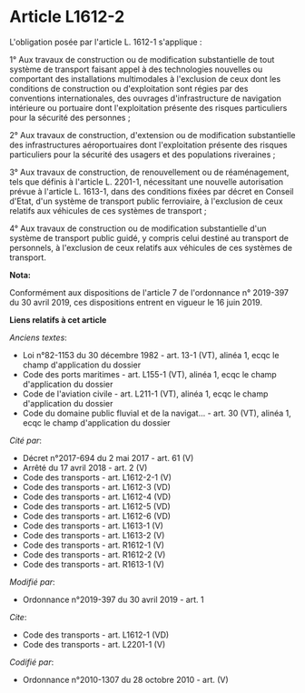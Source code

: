 # Article L1612-2

L'obligation posée par l'article L. 1612-1 s'applique : 

1° Aux travaux de construction ou de modification substantielle de tout système de transport faisant appel à des technologies
nouvelles ou comportant des installations multimodales à l'exclusion de ceux dont les conditions de construction ou
d'exploitation sont régies par des conventions internationales, des ouvrages d'infrastructure de navigation intérieure ou
portuaire dont l'exploitation présente des risques particuliers pour la sécurité des personnes ; 

2° Aux travaux de construction, d'extension ou de modification substantielle des infrastructures aéroportuaires dont
l'exploitation présente des risques particuliers pour la sécurité des usagers et des populations riveraines ; 

3° Aux travaux de construction, de renouvellement ou de réaménagement, tels que définis à l'article L. 2201-1, nécessitant
une nouvelle autorisation prévue à l'article L. 1613-1, dans des conditions fixées par décret en Conseil d'Etat, d'un système
de transport public ferroviaire, à l'exclusion de ceux relatifs aux véhicules de ces systèmes de transport ; 

4° Aux travaux de construction ou de modification substantielle d'un système de transport public guidé, y compris celui
destiné au transport de personnels, à l'exclusion de ceux relatifs aux véhicules de ces systèmes de transport.

**Nota:**

Conformément aux dispositions de l'article 7 de l'ordonnance n° 2019-397 du 30 avril 2019, ces dispositions entrent en
vigueur le 16 juin 2019.

**Liens relatifs à cet article**

_Anciens textes_:

  - Loi n°82-1153 du 30 décembre 1982 - art. 13-1 (VT), alinéa 1, ecqc le champ d'application du dossier
  - Code des ports maritimes - art. L155-1 (VT), alinéa 1, ecqc le champ d'application du dossier
  - Code de l'aviation civile - art. L211-1 (VT), alinéa 1, ecqc le champ d'application du dossier
  - Code du domaine public fluvial et de la navigat... - art. 30 (VT), alinéa 1, ecqc le champ d'application du dossier

_Cité par_:

  - Décret n°2017-694 du 2 mai 2017 - art. 61 (V)
  - Arrêté du 17 avril 2018 - art. 2 (V)
  - Code des transports - art. L1612-2-1 (V)
  - Code des transports - art. L1612-3 (VD)
  - Code des transports - art. L1612-4 (VD)
  - Code des transports - art. L1612-5 (VD)
  - Code des transports - art. L1612-6 (VD)
  - Code des transports - art. L1613-1 (V)
  - Code des transports - art. L1613-2 (V)
  - Code des transports - art. R1612-1 (V)
  - Code des transports - art. R1612-2 (V)
  - Code des transports - art. R1613-1 (V)

_Modifié par_:

  - Ordonnance n°2019-397 du 30 avril 2019 - art. 1

_Cite_:

  - Code des transports - art. L1612-1 (VD)
  - Code des transports - art. L2201-1 (V)

_Codifié par_:

  - Ordonnance n°2010-1307 du 28 octobre 2010 - art. (V)
